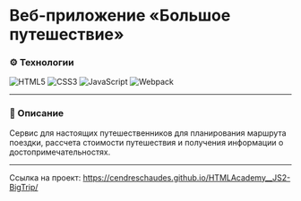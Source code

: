 # Веб-приложение «Большое путешествие»

### ⚙️ Технологии
![HTML5](https://img.shields.io/badge/html5-%23E34F26.svg?style=for-the-badge&logo=html5&logoColor=white)
![CSS3](https://img.shields.io/badge/css3-%231572B6.svg?style=for-the-badge&logo=css3&logoColor=white)
![JavaScript](https://img.shields.io/badge/javascript-%23323330.svg?style=for-the-badge&logo=javascript&logoColor=%23F7DF1E)
![Webpack](https://img.shields.io/badge/webpack-%238DD6F9.svg?style=for-the-badge&logo=webpack&logoColor=black)

---

### 📄 Описание
Сервис для настоящих путешественников для планирования маршрута поездки, рассчета стоимости путешествия и получения информации о достопримечательностях.

---

Ссылка на проект: https://cendreschaudes.github.io/HTMLAcademy__JS2-BigTrip/
